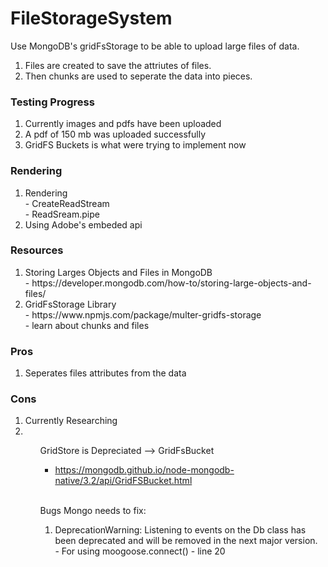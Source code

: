 # FileStorageSystem
Use MongoDB's gridFsStorage to be able to upload large files of data. 
<ol>
    <li>Files are created to save the attriutes of files.</li>
    <li>Then chunks are used to seperate the data into pieces.</li>
</ol>
 
### Testing Progress
<ol>
    <li>Currently images and pdfs have been uploaded </li>
    <li>A pdf of 150 mb was uploaded successfully</li>
    <li>GridFS Buckets is what were trying to implement now</li>
</ol>

### Rendering
<ol>
    <li>Rendering </li>
     - CreateReadStream <br>
     - ReadSream.pipe
     <li>Using Adobe's embeded api  </li>
</ol>

### Resources
<ol>
    <li>Storing Larges Objects and Files in MongoDB</li>
    - https://developer.mongodb.com/how-to/storing-large-objects-and-files/ 
    <li>GridFsStorage Library</li>
    - https://www.npmjs.com/package/multer-gridfs-storage <br>
    - learn about chunks and files <br>

</ol>

### Pros
<ol>
    <li>Seperates files attributes from the data</li>
</ol>

### Cons
<ol>
    <li>Currently Researching<li>
<ol>

GridStore is Depreciated --> GridFsBucket <br>

- https://mongodb.github.io/node-mongodb-native/3.2/api/GridFSBucket.html

<br>

Bugs Mongo needs to fix:
<ol>
    <li> DeprecationWarning: Listening to events on the Db class has been deprecated and will be removed in the next major version. </li>
    - For using moogoose.connect() - line 20
</ol>